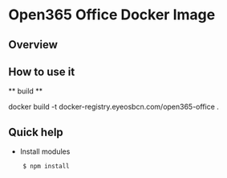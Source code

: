 Open365 Office Docker Image
===========================

## Overview

## How to use it

** build **

docker build -t docker-registry.eyeosbcn.com/open365-office .

## Quick help

* Install modules

```bash
    $ npm install
```